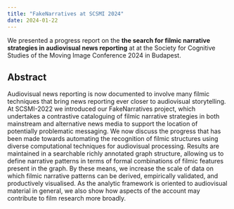 ```yaml
---
title: "FakeNarratives at SCSMI 2024"
date: 2024-01-22
---
```


We presented a progress report on the **the search for filmic narrative strategies in audiovisual news reporting** at at the Society for Cognitive Studies of the Moving Image Conference 2024 in Budapest. 

## Abstract

Audiovisual news reporting is now documented to involve many filmic techniques that bring news reporting ever closer to audiovisual storytelling. At SCSMI-2022 we introduced our FakeNarratives project, which undertakes a contrastive cataloguing of filmic narrative strategies in both mainstream and alternative news media to support the location of potentially problematic messaging. We now discuss the progress that has been made towards automating the recognition of filmic structures using diverse computational techniques for audiovisual processing. Results are maintained in a searchable richly annotated graph structure, allowing us to define narrative patterns in terms of formal combinations of filmic features present in the graph. By these means, we increase the scale of data on which filmic narrative patterns can be derived, empirically validated, and productively visualised. As the analytic framework is oriented to audiovisual material in general, we also show how aspects of the account may contribute to film research more broadly. 